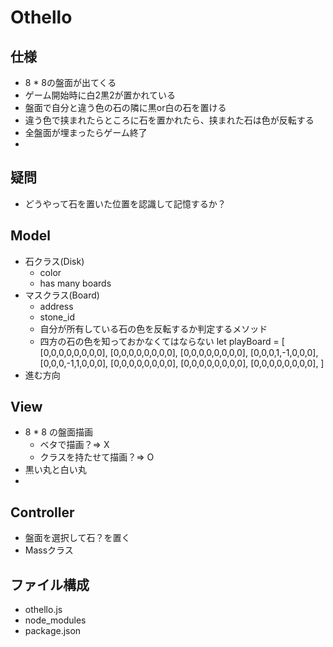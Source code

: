 # Othello

## 仕様
- 8 * 8の盤面が出てくる
- ゲーム開始時に白2黒2が置かれている
- 盤面で自分と違う色の石の隣に黒or白の石を置ける
- 違う色で挟まれたらところに石を置かれたら、挟まれた石は色が反転する
- 全盤面が埋まったらゲーム終了
- 

## 疑問
- どうやって石を置いた位置を認識して記憶するか？

## Model
- 石クラス(Disk)
  - color
  - has many boards
- マスクラス(Board)
  - address
  - stone_id
  - 自分が所有している石の色を反転するか判定するメソッド
  - 四方の石の色を知っておかなくてはならない
let playBoard = [
  [0,0,0,0,0,0,0,0],
  [0,0,0,0,0,0,0,0],
  [0,0,0,0,0,0,0,0],
  [0,0,0,1,-1,0,0,0],
  [0,0,0,-1,1,0,0,0],
  [0,0,0,0,0,0,0,0],
  [0,0,0,0,0,0,0,0],
  [0,0,0,0,0,0,0,0],
]
- 進む方向

## View
- 8 * 8 の盤面描画
  - ベタで描画？=> X
  - クラスを持たせて描画？=> O
- 黒い丸と白い丸
- 

## Controller
- 盤面を選択して石？を置く
- Massクラス

## ファイル構成
- othello.js
- node_modules
- package.json